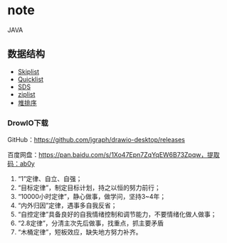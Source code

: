 # note


JAVA

## 数据结构

- [Skiplist](Skiplist.md)
- [Quicklist](Quicklist.md)
- [SDS](SDS.md)
- [ziplist](ziplist.md)
- [堆排序](堆排序.md)








### DrowIO下载

GitHub：https://github.com/jgraph/drawio-desktop/releases

百度网盘：https://pan.baidu.com/s/1Xo47Epn7ZqYqEW6B73Zpqw，提取码：ab0y



1. “1”定律、自立、自强；
2. “目标定律”，制定目标计划，持之以恒的努力前行；
3. “10000小时定律”，静心做事，做学问，坚持3~4年；
4. “内外归因”定律，遇事多自我反省；
5. “自控定律”具备良好的自我情绪控制和调节能力，不要情绪化做人做事；
6. “2.8定律”，分清主次先后做事，找重点，抓主要矛盾
7. “木桶定律”，短板效应，缺失地方努力补齐。

